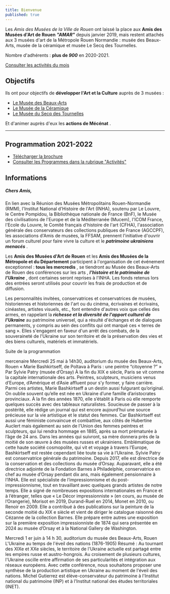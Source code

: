 ```yaml
---
title: Bienvenue
published: true
---
```

Les _Amis des Musées de la Ville de Rouen_ ont laissé la place aux **Amis des Musées d'Art de Rouen**        **_"AMAR"_** depuis janvier 2019, mais restent attachés aux 3 musées d'art de la Métropole Rouen Normandie : musée des Beaux-Arts, musée de la céramique et musée Le Secq des Tournelles.

Nombre d'adhérents : **plus de _900_** en 2020-2021.

[Consulter les activités du mois](/pages/activites-du-mois.html)

## Objectifs

Ils ont pour objectifs de **développer l'Art et la Culture** auprès de 3 musées :

* [Le Musée des Beaux-Arts](http://mbarouen.fr/fr)
* [Le Musée de la Céramique](http://museedelaceramique.fr/fr)
* [Le Musée du Secq des Tournelles](http://museelesecqdestournelles.fr/fr)

Et d'animer auprès d'eux les **actions de Mécénat** .

***

## Programmation 2021-2022

* [Télécharger la brochure](/fichiers/brochure-amar-2021-2022.pdf)
* [Consulter les Programmes dans la rubrique "Activités"](/pages/activites.html)

## **Informations**

##### Chers Amis,

En lien avec la Réunion des Musées Métropolitains Rouen-Normandie (RMM), l'Institut National d'Histoire de l'Art (INHA), soutenu par Le Louvre, le Centre Pompidou, la Bibliothèque nationale de France (BnF), le Musée des civilisations de l'Europe et de la Méditerranée (Mucem), l'ICOM France, l'Ecole du Louvre, le Comité français d'histoire de l'art (CFHA), l'association générale des conservateurs des collections publiques de France (AGCCPF), les associations d'Amis de musées, la FFSAM, prennent l'initiative d'ouvrir un forum culturel pour faire vivre la culture et le **_patrimoine ukrainiens menacés_** .

Les **Amis des Musées d'Art de Rouen** et les **Amis des Musées de la Métropole et du Département** participent à l'organisation de cet événement exceptionnel : **tous les mercredis** , se tiendront au Musée des Beaux-Arts de Rouen des conférences sur les arts , **_l'histoire et le patrimoine de l'Ukraine_** , dont certaines seront reprises à l'INHA. Les fonds retenus lors des entrées seront utilisés pour couvrir les frais de production et de diffusion.

Les personnalités invitées, conservatrices et conservatrices de musées, historiennes et historiennes de l'art ou du cinéma, écrivaines et écrivains, cinéastes, artistes visuels, etc., font entendre d'autres voix que celles des armes, en rappelant la **_richesse et la diversité de l'apport culturel de l'Ukraine_** au patrimoine universel, qui a résulté d'échanges et de dialogues permanents, y compris au sein des conflits qui ont marqué ces « terres de sang ». Elles s'engagent en faveur d'un arrêt des combats, de la souveraineté de l'Ukraine sur son territoire et de la préservation des vies et des biens culturels, matériels et immatériels.

Suite de la programmation

mercenaire
Mercredi 25 mai à 14h30, auditorium du musée des Beaux-Arts, Rouen
« Marie Bashkirtseff, de Poltava à Paris : une peintre “citoyenne ?” »
Par Sylvie Patry (musée d’Orsay)
À la fin du XIX e siècle, Paris se vit comme la capitale internationale des arts.
Peintres, sculpteurs, musiciens venus d’Europe, d’Amérique et d’Asie affluent pour
s’y former, y faire carrière. Parmi ces artistes, Marie Bashkirtseff a un destin aussi
fulgurant qu’original. On oublie souvent qu’elle est née en Ukraine d’une famille
d’aristocrates provinciaux. À la fin des années 1870, elle s’établit à Paris où elle
remporte quelques succès avec des tableaux naturalistes. Soucieuse de passer à la
postérité, elle rédige un journal qui est encore aujourd’hui une source précieuse sur
la vie artistique et le statut des femmes. Car Bashkirtseff est aussi une féministe
convaincue et combattive, aux côtés de Hubertine Auclert mais également au sein de
l’Union des femmes peintres et sculpteurs, qui lui rendra hommage en 1885, après
sa mort prématurée à l’âge de 24 ans. Dans les années qui suivront, sa mère
donnera près de la moitié de son œuvre à des musées russes et ukrainiens.
Emblématique de cette haute société cosmopolite, qui vit et voyage à travers
l’Europe, Bashkirtseff est restée cependant liée toute sa vie à l’Ukraine.
Sylvie Patry est conservatrice générale du patrimoine. Depuis 2017, elle est
directrice de la conservation et des collections du musée d’Orsay. Auparavant, elle a
été directrice adjointe de la Fondation Barnes à Philadelphie, conservatrice en chef
au musée d’Orsay pendant dix ans, mais également pensionnaire à l’INHA. Elle est
spécialiste de l’impressionnisme et du post-impressionnisme, tout en travaillant avec
quelques grands artistes de notre temps. Elle a signé de nombreuses expositions
internationales en France et à l’étranger, telles que « Le Décor impressionniste » (en
cours, au musée de l’Orangerie), Morisot en 2019, Durand-Ruel en 2014, Monet en
2010, ou Renoir en 2009. Elle a contribué à des publications sur la peinture de la
seconde moitié du XIX e siècle et vient de diriger le catalogue raisonné des Cézanne
de la collection Barnes. Elle prépare entre autres une exposition sur la première
exposition impressionniste de 1874 qui sera présentée en 2024 au musée d’Orsay et
à la National Gallery de Washington.

Mercredi 1 er juin à 14 h 30, auditorium du musée des Beaux-Arts, Rouen
L&#39;Ukraine au temps de l&#39;éveil des nations (1876-1905)
Résumé : Au tournant des XIXe et XXe siècles, le territoire de l&#39;Ukraine actuelle est
partagé entre les empires russe et austro-hongrois. Au croisement de plusieurs
cultures, l&#39;Ukraine oscille entre affirmation de ses particularités et intégration aux
réseaux européens. Avec cette conférence, nous souhaitons proposer une synthèse
de la production artistique en Ukraine au moment de l&#39;éveil des nations.
Michel Gutierrez est élève-conservateur du patrimoine à l&#39;Institut national du
patrimoine (INP) et à l&#39;Institut national des études territoriales (INET).